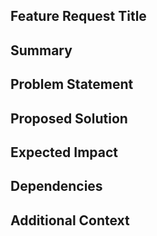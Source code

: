## Feature Request Title
<!-- A brief, descriptive title for the feature request -->

## Summary
<!-- Provide a concise description of the proposed feature and its benefits. -->

## Problem Statement
<!-- Explain the problem this feature would solve. Provide relevant context and examples. -->

## Proposed Solution
<!-- Describe the proposed solution and any alternative solutions considered. Include mockups, diagrams, or examples if applicable. -->

## Expected Impact
<!-- Describe how this feature will impact users, performance, security, or other relevant areas. -->

## Dependencies
<!-- List any dependencies this feature requires (e.g., other features, third-party libraries, APIs). -->

## Additional Context
<!-- Any other information relevant to this feature request, including related issues or discussions. -->
